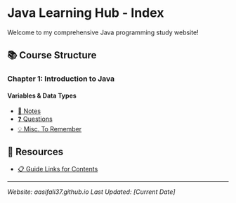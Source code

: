 # Java Learning Hub - Index

Welcome to my comprehensive Java programming study website!

## 📚 Course Structure

### Chapter 1: Introduction to Java

#### Variables & Data Types
- [📝 Notes](./Chapters/1%29%20Introduction%20to%20Java/Variables%20%26%20Data%20Types/Notes.md)
- [❓ Questions](./Chapters/1%29%20Introduction%20to%20Java/Variables%20%26%20Data%20Types/Questions.md)
- [💡 Misc. To Remember](./Chapters/1%29%20Introduction%20to%20Java/Variables%20%26%20Data%20Types/Misc%20To%20remember.md)

## 🔗 Resources
- [📋 Guide Links for Contents](./Topics/Guide%20link%20for%20Contents/link.md)


---
*Website: aasifali37.github.io*
*Last Updated: [Current Date]*

